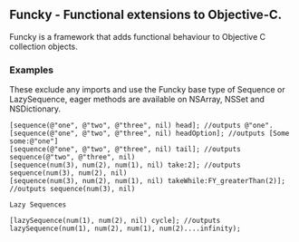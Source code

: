 ## Funcky - Functional extensions to Objective-C.

Funcky is a framework that adds functional behaviour to Objective C collection objects.

### Examples

These exclude any imports and use the Funcky base type of Sequence or LazySequence, eager methods are available on NSArray, NSSet and NSDictionary.

    [sequence(@"one", @"two", @"three", nil) head]; //outputs @"one".
    [sequence(@"one", @"two", @"three", nil) headOption]; //outputs [Some some:@"one"]
    [sequence(@"one", @"two", @"three", nil) tail]; //outputs sequence(@"two", @"three", nil)
    [sequence(num(3), num(2), num(1), nil) take:2]; //outputs sequence(num(3), num(2), nil)
    [sequence(num(3), num(2), num(1), nil) takeWhile:FY_greaterThan(2)]; //outputs sequence(num(3), nil)
    
    Lazy Sequences
    
    [lazySequence(num(1), num(2), nil) cycle]; //outputs lazySequence(num(1), num(2), num(1), num(2)....infinity);
    
    